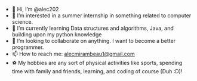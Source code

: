 - 👋 Hi, I’m @alec202
- 👀 I’m interested in a summer internship in something related to computer science.
- 🌱 I’m currently learning Data structures and algorithms, Java, and building upon my python knowledge
- 💞️ I’m looking to collaborate on anything. I want to become a better programmer.
- 📫 How to reach me: alecmirambeau1@gmail.com
- ⚽️ My hobbies are any sort of physical activities like sports, spending time with family and friends, learning, and coding of course (Duh :D)!

<!---
alec202/alec202 is a ✨ special ✨ repository because its `README.md` (this file) appears on your GitHub profile.
You can click the Preview link to take a look at your changes.
--->
